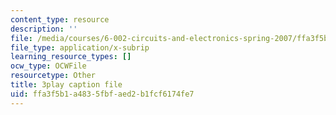 ```yaml
---
content_type: resource
description: ''
file: /media/courses/6-002-circuits-and-electronics-spring-2007/ffa3f5b1a4835fbfaed2b1fcf6174fe7_ypX20WnHNQw.vtt
file_type: application/x-subrip
learning_resource_types: []
ocw_type: OCWFile
resourcetype: Other
title: 3play caption file
uid: ffa3f5b1-a483-5fbf-aed2-b1fcf6174fe7
---
```

